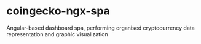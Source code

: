 # coingecko-ngx-spa
 Angular-based dashboard spa, performing organised cryptocurrency data representation and graphic visualization
